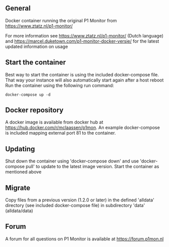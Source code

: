 ## General
Docker container running the original P1 Monitor from https://www.ztatz.nl/p1-monitor/

For more information see https://www.ztatz.nl/p1-monitor/ (Dutch language) and https://marcel.duketown.com/p1-monitor-docker-versie/ for the latest updated information on usage

## Start the container
Best way to start the container is using the included docker-compose file. That way your instance will also automatically start again after a host reboot
Run the container using the following run command:

    docker-compose up -d

## Docker repository
A docker image is available from docker hub at https://hub.docker.com/r/mclaassen/p1mon. An example docker-compose is included mapping external port 81 to the container.

## Updating
Shut down the container using 'docker-compose down' and use 'docker-compose pull' to update to the latest image version. Start the container as mentioned above

## Migrate
Copy files from a previous version (1.2.0 or later) in the defined 'alldata' directory (see included docker-compose file) in subdirectory 'data' (alldata/data)

## Forum
A forum for all questions on P1 Monitor is available at https://forum.p1mon.nl
